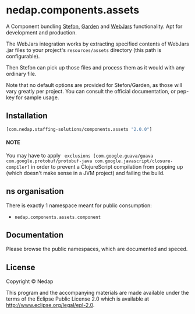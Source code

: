 # nedap.components.assets

A Component bundling [Stefon](https://github.com/nedap/stefon), [Garden](https://github.com/noprompt/lein-garden/) and [WebJars](https://www.webjars.org/) functionality.
Apt for development and production.

The WebJars integration works by extracting specified contents of WebJars .jar files to your project's `resources/assets` directory (this path is configurable).

Then Stefon can pick up those files and process them as it would with any ordinary file.

Note that no default options are provided for Stefon/Garden, as those will vary greatly per project. You can consult the official documentation, or pep-key for sample usage. 

## Installation

```clojure
[com.nedap.staffing-solutions/components.assets "2.0.0"]
````

#### NOTE

You may have to apply ` exclusions [com.google.guava/guava com.google.protobuf/protobuf-java com.google.javascript/closure-compiler]` in order to prevent a ClojureScript compilation from popping up (which doesn't make sense in a JVM project) and failing the build.

## ns organisation

There is exactly 1 namespace meant for public consumption:

* `nedap.components.assets.component`

## Documentation

Please browse the public namespaces, which are documented and speced.

## License

Copyright © Nedap

This program and the accompanying materials are made available under the terms of the Eclipse Public License 2.0 which is available at http://www.eclipse.org/legal/epl-2.0.
